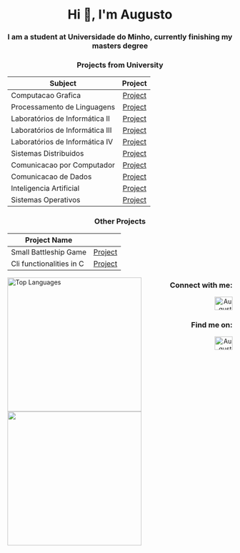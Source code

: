 <h1 align="center">Hi 👋, I'm Augusto</h1>
<h3 align="center">I am a student at Universidade do Minho, currently finishing my masters degree </h3>



<h3 align="center">Projects from University</h3>

<div align="center">

| Subject                         |                             Project                              |
| ------------------------------- | :--------------------------------------------------------------: |
| Computacao Grafica              |         [Project](https://github.com/Gustominox/CG2324)          |
| Processamento de Linguagens     |     [Project](https://github.com/Gustominox/Forth-Compiler)      |
| Laboratórios de Informática II  |      [Project](https://github.com/Gustominox/jogTabRastro)       |
| Laboratórios de Informática III |       [Project](https://github.com/Gustominox/ProjetoLi3)        |
| Laboratórios de Informática IV  |       [Project](https://github.com/Gustominox/Entrega-LI4)       |
| Sistemas Distribuidos           |         [Project](https://github.com/Gustominox/SD-2324)         |
| Comunicacao por Computador      |         [Project](https://github.com/Gustominox/CC-2324)         |
| Comunicacao de Dados            |    [Project](https://github.com/Gustominox/comprShannon-Fano)    |
| Inteligencia Artificial         | [Project](https://github.com/Gustominox/Intelegencia_artificial) |
| Sistemas Operativos             |          [Project](https://github.com/Gustominox/SO_2)           |

</div>

<h3 align="center">Other Projects</h3>


<div align="center">

| Project Name             |                                                        |
| ------------------------ | :----------------------------------------------------: |
| Small Battleship Game    | [Project](https://github.com/Gustominox/batalha_naval) |
| Cli functionalities in C |   [Project](https://github.com/Gustominox/cliTool-c)   |

</div>


<!--
- 👀 I’m interested in ...
- 🌱 I’m currently learning ...
- 💞️ I’m looking to collaborate on ...
- 📫 How to reach me ...


<!--



![My GitHub stats](https://github-readme-stats.vercel.app/api?username=Gustominox&count_private=true&show_icons=true&theme=gotham&hide=contribs&hide_border=true)
TEMPORARIO------------------------------------
--->




<img align="left" width = 300 src="https://github-readme-stats.vercel.app/api/top-langs/?username=Gustominox&layout=compact&theme=gotham&hide_border=true" alt="Top Languages" />


<h3 align="right">Connect with me:</h3>
<p align="right">
<a href="https://linkedin.com/in/augustooliveiracampos" target="_blank" style="text-decoration: none;">
<img src="https://img.shields.io/badge/LinkedIn-0A66C2?style=for-the-badge&logo=linkedin&logoColor=white" alt="Augusto Campos on LinkedIn" height="30" width="40"/>
</a>
</p>

<img align='left' width = 300  src ='https://i.giphy.com/K3htdZ1XuVWVD5DZDZ.webp'>

<h3 align="right">Find me on:</h3>
<p align="right">
<a href="https://linkedin.com/in/augustooliveiracampos" target="blank">
<img align="center" src="https://raw.githubusercontent.com/rahuldkjain/github-profile-readme-generator/master/src/images/icons/Social/linked-in-alt.svg" alt="Augusto Campos" height="30" width="40" />
</a>
</p>